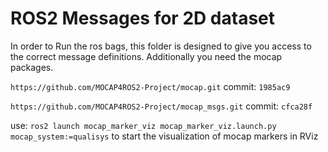 # ROS2 Messages for 2D dataset

In order to Run the ros bags, this folder is designed to give you access to the correct message definitions.
Additionally you need the mocap packages.

`https://github.com/MOCAP4ROS2-Project/mocap.git` commit: `1985ac9`

`https://github.com/MOCAP4ROS2-Project/mocap_msgs.git` commit: `cfca28f` 

use: `ros2 launch mocap_marker_viz mocap_marker_viz.launch.py mocap_system:=qualisys` to start the visualization of mocap markers in RViz
